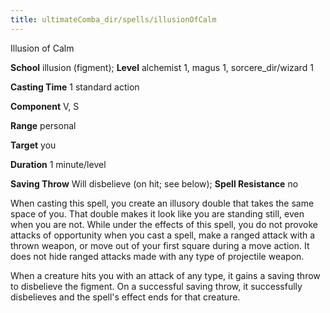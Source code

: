```yaml
---
title: ultimateComba_dir/spells/illusionOfCalm
---
```

Illusion of Calm

**School** illusion (figment); **Level** alchemist 1, magus 1, sorcere_dir/wizard 1

**Casting Time** 1 standard action

**Component** V, S

**Range** personal

**Target** you

**Duration** 1 minute/level

**Saving Throw** Will disbelieve (on hit; see below); **Spell Resistance** no

When casting this spell, you create an illusory double that takes the same space of you. That double makes it look like you are standing still, even when you are not. While under the effects of this spell, you do not provoke attacks of opportunity when you cast a spell, make a ranged attack with a thrown weapon, or move out of your first square during a move action. It does not hide ranged attacks made with any type of projectile weapon.

When a creature hits you with an attack of any type, it gains a saving throw to disbelieve the figment. On a successful saving throw, it successfully disbelieves and the spell's effect ends for that creature.

